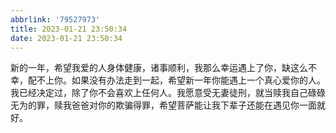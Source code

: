```yaml
---
abbrlink: '79527973'
title: 2023-01-21 23:50:34
date: 2023-01-21 23:50:34
---
```


新的一年，希望我爱的人身体健康，诸事顺利，我那么幸运遇上了你，缺这么不幸，配不上你。如果没有办法走到一起，希望新一年你能遇上一个真心爱你的人。我已经决定过，除了你不会喜欢上任何人。我愿意受无妻徒刑，就当赎我自己碌碌无为的罪，赎我爸爸对你的欺骗得罪，希望菩萨能让我下辈子还能在遇见你一面就好。